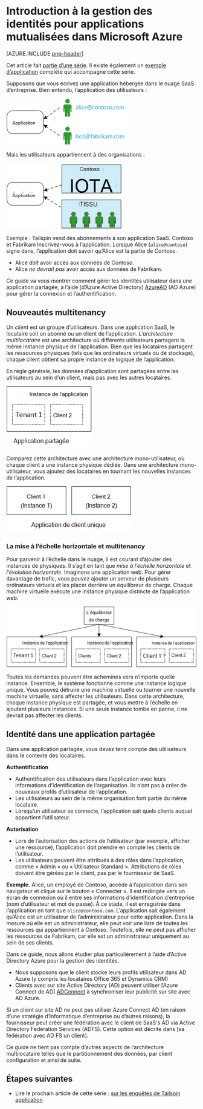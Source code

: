 <properties
   pageTitle="Gestion des identités pour applications mutualisées | Microsoft Azure"
   description="Introduction à la gestion des identités dans les applications mutualisées"
   services=""
   documentationCenter="na"
   authors="MikeWasson"
   manager="roshar"
   editor=""
   tags=""/>

<tags
   ms.service="guidance"
   ms.devlang="dotnet"
   ms.topic="article"
   ms.tgt_pltfrm="na"
   ms.workload="na"
   ms.date="06/02/2016"
   ms.author="mwasson"/>

# <a name="introduction-to-identity-management-for-multitenant-applications-in-microsoft-azure"></a>Introduction à la gestion des identités pour applications mutualisées dans Microsoft Azure

[AZURE.INCLUDE [pnp-header](../../includes/guidance-pnp-header-include.md)]

Cet article fait [partie d’une série]. Il existe également un [exemple d’application] complète qui accompagne cette série.

Supposons que vous écrivez une application hébergée dans le nuage SaaS d’entreprise. Bien entendu, l’application des utilisateurs :

![Utilisateurs](media/guidance-multitenant-identity/users.png)

Mais les utilisateurs appartiennent à des organisations :

![Utilisateurs d’organisation](media/guidance-multitenant-identity/org-users.png)

Exemple : Tailspin vend des abonnements à son application SaaS. Contoso et Fabrikam Inscrivez-vous à l’application. Lorsque Alice (`alice@contoso`) signe dans, l’application doit savoir qu’Alice est la partie de Contoso.

- Alice _doit_ avoir accès aux données de Contoso.
- Alice _ne devrait pas_ avoir accès aux données de Fabrikam.

Ce guide va vous montrer comment gérer les identités utilisateur dans une application partagée, à l’aide [d’Azure Active Directory] [ AzureAD] (AD Azure) pour gérer la connexion et l’authentification.

## <a name="what-is-multitenancy"></a>Nouveautés multitenancy

Un _client_ est un groupe d’utilisateurs. Dans une application SaaS, le locataire soit un abonné ou un client de l’application. _L’architecture multilocataire_ est une architecture où différents utilisateurs partagent la même instance physique de l’application. Bien que les locataires partagent les ressources physiques (tels que les ordinateurs virtuels ou de stockage), chaque client obtient sa propre instance de logique de l’application.

En règle générale, les données d’application sont partagées entre les utilisateurs au sein d’un client, mais pas avec les autres locataires.

![Pouvant être partagée](media/guidance-multitenant-identity/multitenant.png)

Comparez cette architecture avec une architecture mono-utilisateur, où chaque client a une instance physique dédiée. Dans une architecture mono-utilisateur, vous ajoutez des locataires en tournant les nouvelles instances de l’application.

![Mono-utilisateur](media/guidance-multitenant-identity/single-tenant.png)

### <a name="multitenancy-and-horizontal-scaling"></a>La mise à l’échelle horizontale et multitenancy

Pour parvenir à l’échelle dans le nuage, il est courant d’ajouter des instances de physiques. Il s’agit en tant que _mise à l’échelle horizontale_ et _l’évolution horizontale_. Imaginons une application web. Pour gérer davantage de trafic, vous pouvez ajouter un serveur de plusieurs ordinateurs virtuels et les placer derrière un équilibreur de charge. Chaque machine virtuelle exécute une instance physique distincte de l’application web.

![Un site web d’équilibrage de la charge](media/guidance-multitenant-identity/load-balancing.png)

Toutes les demandes peuvent être acheminés vers n’importe quelle instance. Ensemble, le système fonctionne comme une instance logique unique. Vous pouvez détruire une machine virtuelle ou tourner une nouvelle machine virtuelle, sans affecter les utilisateurs. Dans cette architecture, chaque instance physique est partagée, et vous mettre à l’échelle en ajoutant plusieurs instances. Si une seule instance tombe en panne, il ne devrait pas affecter les clients.

## <a name="identity-in-a-multitenant-app"></a>Identité dans une application partagée

Dans une application partagée, vous devez tenir compte des utilisateurs dans le contexte des locataires.

**Authentification**

- Authentification des utilisateurs dans l’application avec leurs informations d’identification de l’organisation. Ils n’ont pas à créer de nouveaux profils d’utilisateur de l’application.
- Les utilisateurs au sein de la même organisation font partie du même locataire.
- Lorsqu’un utilisateur se connecte, l’application sait quels clients auquel appartient l’utilisateur.

**Autorisation**

- Lors de l’autorisation des actions de l’utilisateur (par exemple, afficher une ressource), l’application doit prendre en compte les clients de l’utilisateur.
- Les utilisateurs peuvent être attribués à des rôles dans l’application, comme « Admin » ou « Utilisateur Standard ». Attributions de rôles doivent être gérées par le client, pas par le fournisseur de SaaS.

**Exemple.** Alice, un employé de Contoso, accède à l’application dans son navigateur et clique sur le bouton « Connecter ». Il est redirigée vers un écran de connexion où il entre ses informations d’identification d’entreprise (nom d’utilisateur et mot de passe). À ce stade, il est enregistrée dans l’application en tant que `alice@contoso.com`. L’application sait également qu’Alice est un utilisateur de l’administrateur pour cette application. Dans la mesure où elle est un administrateur, elle peut voir une liste de toutes les ressources qui appartiennent à Contoso. Toutefois, elle ne peut pas afficher les ressources de Fabrikam, car elle est un administrateur uniquement au sein de ses clients.

Dans ce guide, nous allons étudier plus particulièrement à l’aide d’Active Directory Azure pour la gestion des identités.

- Nous supposons que le client stocke leurs profils utilisateur dans AD Azure (y compris les locataires Office 365 et Dynamics CRM)
- Clients avec sur site Active Directory (AD) peuvent utiliser [Azure Connect de AD] [ ADConnect] à synchroniser leur publicité sur site avec AD Azure.

Si un client sur site AD ne peut pas utiliser Azure Connect AD (en raison d’une stratégie d’informatique d’entreprise ou d’autres raisons), la fournisseur peut créer une fédération avec le client de SaaS's AD via Active Directory Federation Services (ADFS). Cette option est décrite dans [sa fédération avec AD FS un client].

Ce guide ne tient pas compte d’autres aspects de l’architecture multilocataire telles que le partitionnement des données, par client configuration et ainsi de suite.

## <a name="next-steps"></a>Étapes suivantes

- Lire le prochain article de cette série : [sur les enquêtes de Tailspin application][tailpin]

<!-- Links -->
[ADConnect]: ../active-directory/active-directory-aadconnect.md
[AzureAD]: https://azure.microsoft.com/documentation/services/active-directory/
[partie d’une série]: guidance-multitenant-identity.md
[Fédération avec AD FS un client]: guidance-multitenant-identity-adfs.md
[exemple d’application]: https://github.com/Azure-Samples/guidance-identity-management-for-multitenant-apps
[tailpin]: guidance-multitenant-identity-tailspin.md
